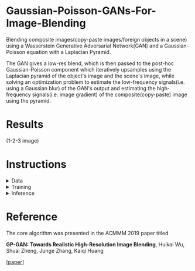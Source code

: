 # Gaussian-Poisson-GANs-For-Image-Blending

Blending composite images(copy-paste images/foreign objects in a scene) using a Wasserstein Generative Adversarial Network(GAN) and a Gaussian-Poisson equation with a Laplacian Pyramid.

The GAN gives a low-res blend, which is then passed to the post-hoc Gaussian-Poisson component which iteratively upsamples using the Laplacian pyramid of the object's image and the scene's image, while solving an optimization problem to estimate the low-frequency signals(i.e. using a Gaussian blur) of the GAN's output and estimating the high-frequency signals(i.e. image gradient) of the composite(copy-paste) image using the pyramid.

# Results

(1-2-3 image)

# Instructions

<details>
<summary>
Data
</summary>
<br>
  
[The Transient Attributes dataset](http://transattr.cs.brown.edu/files/aligned_images.tar) - 1.8 GB

Once it is downloaded, extract the .tar file and crop the images by executing the following code:

```
from crop_images import crop_images

crop_images('path_to_imageAlignedLD_folder', 'path_to_result_folder')
```
<br>
</details>
<details>

<summary>
Training
</summary>

</details>

<details>

<summary>
Inference
</summary>
</details>


# Reference

The core algorithm was presented in the ACMMM 2019 paper titled

**GP-GAN: Towards Realistic High-Resolution Image Blending**, 
Huikai Wu, Shuai Zheng, Junge Zhang, Kaiqi Huang

[[paper]](https://arxiv.org/abs/1703.07195)
